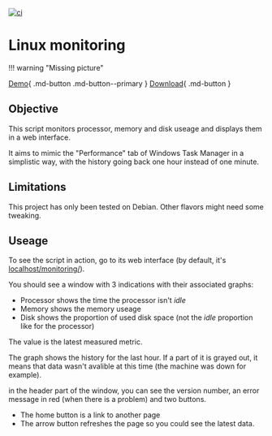 [![ci](https://github.com/FlagHunter01/linux-monitoring/actions/workflows/ci.yml/badge.svg?branch=website)](https://github.com/FlagHunter01/linux-monitoring/actions/workflows/ci.yml)

# Linux monitoring

!!! warning "Missing picture"

[Demo](https://frolov.eu/monitoring/){ .md-button .md-button--primary }
[Download](https://github.com/FlagHunter01/linux-monitoring/releases){ .md-button }

## Objective

This script monitors processor, memory and disk useage and displays them in a web interface. 

It aims to mimic the "Performance" tab of Windows Task Manager in a simplistic way, with the history going back one hour instead of one minute. 

## Limitations

This project has only been tested on Debian. Other flavors might need some tweaking. 

## Useage

To see the script in action, go to its web interface (by default, it's [localhost/monitoring/](http://=localhost/monitoring/)). 

You should see a window with 3 indications with their associated graphs:

 - Processor shows the time the processor isn't *idle*
 - Memory shows the memory useage
 - Disk shows the proportion of used disk space (not the *idle* proportion like for the processor)

The value is the latest measured metric. 

The graph shows the history for the last hour. If a part of it is grayed out, it means that data wasn't avalible at this time (the machine was down for example). 

in the header part of the window, you can see the version number, an error message in red (when there is a problem) and two buttons.

 - The home button is a link to another page
 - The arrow button refreshes the page so you could see the latest data.
